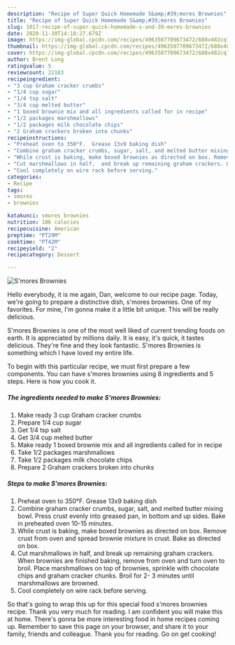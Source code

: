 ```yaml
---
description: "Recipe of Super Quick Homemade S&amp;#39;mores Brownies"
title: "Recipe of Super Quick Homemade S&amp;#39;mores Brownies"
slug: 1017-recipe-of-super-quick-homemade-s-and-39-mores-brownies
date: 2020-11-30T14:18:27.679Z
image: https://img-global.cpcdn.com/recipes/4963507709673472/680x482cq70/smores-brownies-recipe-main-photo.jpg
thumbnail: https://img-global.cpcdn.com/recipes/4963507709673472/680x482cq70/smores-brownies-recipe-main-photo.jpg
cover: https://img-global.cpcdn.com/recipes/4963507709673472/680x482cq70/smores-brownies-recipe-main-photo.jpg
author: Brent Long
ratingvalue: 5
reviewcount: 22183
recipeingredient:
- "3 cup Graham cracker crumbs"
- "1/4 cup sugar"
- "1/4 tsp salt"
- "3/4 cup melted butter"
- "1 boxed brownie mix and all ingredients called for in recipe"
- "1/2 packages marshmallows"
- "1/2 packages milk chocolate chips"
- "2 Graham crackers broken into chunks"
recipeinstructions:
- "Preheat oven to 350°F.  Grease 13x9 baking dish"
- "Combine graham cracker crumbs, sugar, salt, and melted butter mixing bowl. Press crust evenly into greased pan, in bottom and up sides.  Bake in preheated oven 10-15 minutes."
- "While crust is baking, make boxed brownies as directed on box. Remove crust from oven and spread brownie mixture in crust.  Bake as directed on box."
- "Cut marshmallows in half,  and break up remaining graham crackers. When brownies are finished baking,  remove from oven and turn oven to broil.  Place marshmallows on top of brownies, sprinkle  with chocolate chips and graham cracker chunks. Broil for 2- 3 minutes until marshmallows are browned."
- "Cool completely on wire rack before serving."
categories:
- Recipe
tags:
- smores
- brownies

katakunci: smores brownies 
nutrition: 186 calories
recipecuisine: American
preptime: "PT29M"
cooktime: "PT42M"
recipeyield: "2"
recipecategory: Dessert

---
```



![S&#39;mores Brownies](https://img-global.cpcdn.com/recipes/4963507709673472/680x482cq70/smores-brownies-recipe-main-photo.jpg)

Hello everybody, it is me again, Dan, welcome to our recipe page. Today, we're going to prepare a distinctive dish, s&#39;mores brownies. One of my favorites. For mine, I'm gonna make it a little bit unique. This will be really delicious.

S&#39;mores Brownies is one of the most well liked of current trending foods on earth. It is appreciated by millions daily. It is easy, it's quick, it tastes delicious. They're fine and they look fantastic. S&#39;mores Brownies is something which I have loved my entire life.




To begin with this particular recipe, we must first prepare a few components. You can have s&#39;mores brownies using 8 ingredients and 5 steps. Here is how you cook it.

<!--inarticleads1-->

##### The ingredients needed to make S&#39;mores Brownies:

1. Make ready 3 cup Graham cracker crumbs
1. Prepare 1/4 cup sugar
1. Get 1/4 tsp salt
1. Get 3/4 cup melted butter
1. Make ready 1 boxed brownie mix and all ingredients called for in recipe
1. Take 1/2 packages marshmallows
1. Take 1/2 packages milk chocolate chips
1. Prepare 2 Graham crackers broken into chunks




<!--inarticleads2-->

##### Steps to make S&#39;mores Brownies:

1. Preheat oven to 350°F.  Grease 13x9 baking dish
1. Combine graham cracker crumbs, sugar, salt, and melted butter mixing bowl. Press crust evenly into greased pan, in bottom and up sides.  Bake in preheated oven 10-15 minutes.
1. While crust is baking, make boxed brownies as directed on box. Remove crust from oven and spread brownie mixture in crust.  Bake as directed on box.
1. Cut marshmallows in half,  and break up remaining graham crackers. When brownies are finished baking,  remove from oven and turn oven to broil.  Place marshmallows on top of brownies, sprinkle  with chocolate chips and graham cracker chunks. Broil for 2- 3 minutes until marshmallows are browned.
1. Cool completely on wire rack before serving.




So that's going to wrap this up for this special food s&#39;mores brownies recipe. Thank you very much for reading. I am confident you will make this at home. There's gonna be more interesting food in home recipes coming up. Remember to save this page on your browser, and share it to your family, friends and colleague. Thank you for reading. Go on get cooking!
